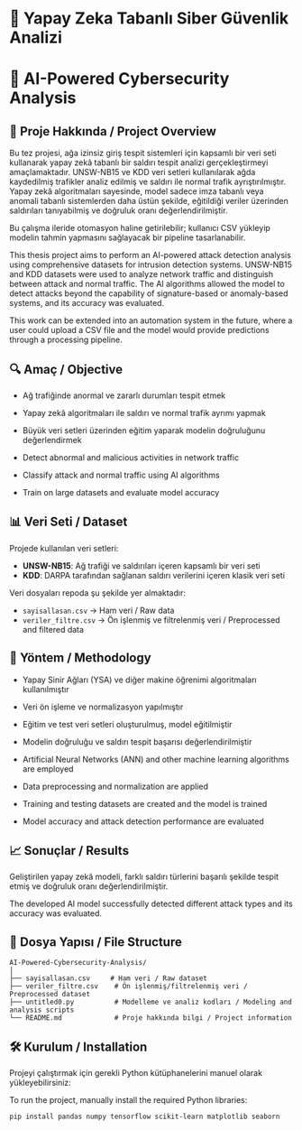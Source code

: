 # 🤖 Yapay Zeka Tabanlı Siber Güvenlik Analizi

# 🤖 AI-Powered Cybersecurity Analysis

## 📘 Proje Hakkında / Project Overview

Bu tez projesi, ağa izinsiz giriş tespit sistemleri için kapsamlı bir veri seti kullanarak yapay zekâ tabanlı bir saldırı tespit analizi gerçekleştirmeyi amaçlamaktadır. UNSW-NB15 ve KDD veri setleri kullanılarak ağda kaydedilmiş trafikler analiz edilmiş ve saldırı ile normal trafik ayrıştırılmıştır. Yapay zekâ algoritmaları sayesinde, model sadece imza tabanlı veya anomali tabanlı sistemlerden daha üstün şekilde, eğitildiği veriler üzerinden saldırıları tanıyabilmiş ve doğruluk oranı değerlendirilmiştir.

Bu çalışma ileride otomasyon haline getirilebilir; kullanıcı CSV yükleyip modelin tahmin yapmasını sağlayacak bir pipeline tasarlanabilir.

This thesis project aims to perform an AI-powered attack detection analysis using comprehensive datasets for intrusion detection systems. UNSW-NB15 and KDD datasets were used to analyze network traffic and distinguish between attack and normal traffic. The AI algorithms allowed the model to detect attacks beyond the capability of signature-based or anomaly-based systems, and its accuracy was evaluated.

This work can be extended into an automation system in the future, where a user could upload a CSV file and the model would provide predictions through a processing pipeline.

## 🔍 Amaç / Objective

* Ağ trafiğinde anormal ve zararlı durumları tespit etmek

* Yapay zekâ algoritmaları ile saldırı ve normal trafik ayrımı yapmak

* Büyük veri setleri üzerinden eğitim yaparak modelin doğruluğunu değerlendirmek

* Detect abnormal and malicious activities in network traffic

* Classify attack and normal traffic using AI algorithms

* Train on large datasets and evaluate model accuracy

## 📊 Veri Seti / Dataset

Projede kullanılan veri setleri:

* **UNSW-NB15**: Ağ trafiği ve saldırıları içeren kapsamlı bir veri seti
* **KDD**: DARPA tarafından sağlanan saldırı verilerini içeren klasik veri seti

Veri dosyaları repoda şu şekilde yer almaktadır:

* `sayisallasan.csv` → Ham veri / Raw data
* `veriler_filtre.csv` → Ön işlenmiş ve filtrelenmiş veri / Preprocessed and filtered data

## 🧪 Yöntem / Methodology

* Yapay Sinir Ağları (YSA) ve diğer makine öğrenimi algoritmaları kullanılmıştır

* Veri ön işleme ve normalizasyon yapılmıştır

* Eğitim ve test veri setleri oluşturulmuş, model eğitilmiştir

* Modelin doğruluğu ve saldırı tespit başarısı değerlendirilmiştir

* Artificial Neural Networks (ANN) and other machine learning algorithms are employed

* Data preprocessing and normalization are applied

* Training and testing datasets are created and the model is trained

* Model accuracy and attack detection performance are evaluated

## 📈 Sonuçlar / Results

Geliştirilen yapay zekâ modeli, farklı saldırı türlerini başarılı şekilde tespit etmiş ve doğruluk oranı değerlendirilmiştir.

The developed AI model successfully detected different attack types and its accuracy was evaluated.

## 📂 Dosya Yapısı / File Structure

```
AI-Powered-Cybersecurity-Analysis/
│
├── sayisallasan.csv     # Ham veri / Raw dataset
├── veriler_filtre.csv    # Ön işlenmiş/filtrelenmiş veri / Preprocessed dataset
├── untitled0.py          # Modelleme ve analiz kodları / Modeling and analysis scripts
└── README.md             # Proje hakkında bilgi / Project information
```

## 🛠️ Kurulum / Installation

Projeyi çalıştırmak için gerekli Python kütüphanelerini manuel olarak yükleyebilirsiniz:

To run the project, manually install the required Python libraries:

```bash
pip install pandas numpy tensorflow scikit-learn matplotlib seaborn
```
